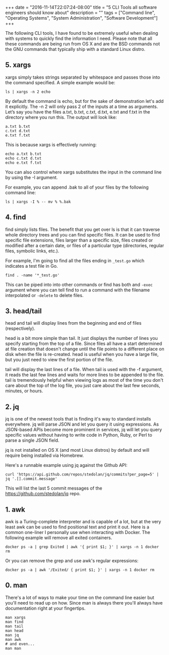 +++
date = "2016-11-14T22:07:24-08:00"
title = "5 CLI Tools all software engineers should know about"
description = ""
tags = ["Command line", "Operating Systems", "System Administration", "Software Development"]
+++

The following CLI tools, I have found to be extremely useful when dealing with
systems to quickly find the information I need. Please note that all these
commands are being run from OS X and are the BSD commands not the GNU commands
that typically ship with a standard Linux distro.

## 5. xargs
xargs simply takes strings separated by whitespace and passes those into the
command specified. A simple example would be:

```
ls | xargs -n 2 echo
```
By default the command is echo, but for the sake of demonstration let's add it
explicitly. The -n 2 will only pass 2 of the inputs at a time as arguments.
Let’s say you have the files a.txt, b.txt, c.txt, d.txt, e.txt and f.txt in the
directory where you run this. The output will look like:

```
a.txt b.txt
c.txt d.txt
e.txt f.txt
```

This is because xargs is effectively running:

```
echo a.txt b.txt
echo c.txt d.txt
echo e.txt f.txt
```

You can also control where xargs substitutes the input in the command line by
using the -I argument.

For example, you can append .bak to all of your files by the following command
line:

```
ls | xargs -I % -- mv % %.bak
```

## 4. find
find simply lists files. The benefit that you get over ls is that it can
traverse whole directory trees and you can find specific files. It can be used
to find specific file extensions, files larger than a specific size, files
created or modified after a certain date, or files of a particular type
(directories, regular files, symbolic links, etc.).

For example, I'm going to find all the files ending in `_test.go` which
indicates a test file in Go.

```
find . -name '*_test.go'
```

This can be piped into into other commands or find has both and `-exec` argument
where you can tell find to run a command with the filename interpolated or
`-delete` to delete files.

## 3. head/tail
head and tail will display lines from the beginning and end of files
(respectively).

head is a bit more simple than tail. It just displays the number of lines you
specify starting from the top of a file. Since files all have a start determined
at file creation that doesn't change until the file points to a different place
on disk when the file is re-created. head is useful when you have a large file,
but you just need to view the first portion of the file.

tail will display the last lines of a file. When tail is used with the -f
argument, it reads the last few lines and waits for more lines to be appended to
the file. tail is tremendously helpful when viewing logs as most of the time you
don't care about the top of the log file, you just care about the last few
seconds, minutes, or hours.

## 2. jq
jq is one of the newest tools that is finding it's way to standard installs
everywhere. jq will parse JSON and let you query it using expressions. As
JSON-based APIs become more prominent in services, jq will let you query
specific values without having to write code in Python, Ruby, or Perl to parse a
single JSON field.

jq is not installed on OS X (and most Linux distros) by default and will require
being installed via Homebrew.

Here's a runnable example using jq against the Github API:

```
curl 'https://api.github.com/repos/stedolan/jq/commits?per_page=5' | jq '.[].commit.message'
```

This will list the last 5 commit messages of the https://github.com/stedolan/jq repo.

## 1. awk
awk is a Turing-complete interpreter and is capable of a lot, but at the very
least awk can be used to find positional text and print it out. Here is a common
one-liner I personally use when interacting with Docker. The following example
will remove all exited containers.

```
docker ps -a | grep Exited | awk '{ print $1; }' | xargs -n 1 docker rm
```

Or you can remove the grep and use awk's regular expressions:

```
docker ps -a | awk '/Exited/ { print $1; }' | xargs -n 1 docker rm
```

## 0. man
There's a lot of ways to make your time on the command line easier but you'll
need to read up on how. Since man is always there you'll always have
documentation right at your fingertips.

```
man xargs
man find
man tail
man head
man jq
man awk
# and even...
man man
```
